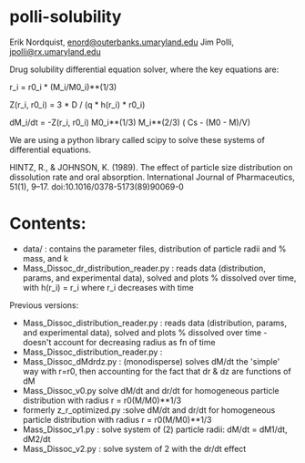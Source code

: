 # polli-solubility
Erik Nordquist, enord@outerbanks.umaryland.edu
Jim Polli, jpolli@rx.umaryland.edu

Drug solubility differential equation solver, where the key equations are:

r_i = r0_i * (M_i/M0_i)**(1/3)

Z(r_i, r0_i) = 3 * D / (q * h(r_i) * r0_i)

dM_i/dt = -Z(r_i, r0_i) M0_i**(1/3) M_i**(2/3) ( Cs - (M0 - M)/V)


We are using a python library called scipy to solve these systems of differential equations.

HINTZ, R., & JOHNSON, K. (1989). The effect of particle size distribution on dissolution rate and oral absorption. International Journal of Pharmaceutics, 51(1), 9–17. doi:10.1016/0378-5173(89)90069-0 


Contents:
=============

* data/ : contains the parameter files, distribution of particle radii and % mass, and k
* Mass_Dissoc_dr_distribution_reader.py : reads data (distribution, params, and experimental data), solved and plots % dissolved over time, with h(r_i) = r_i where r_i decreases with time

Previous versions:
* Mass_Dissoc_distribution_reader.py : reads data (distribution, params, and experimental data), solved and plots % dissolved over time - doesn't account for decreasing radius as fn of time
* Mass_Dissoc_distribution_reader.py : 
* Mass_Dissoc_dMdrdz.py : (monodisperse) solves dM/dt the 'simple' way with r=r0, then accounting for the fact that dr & dz are functions of dM
* Mass_Dissoc_v0.py solve dM/dt and dr/dt for homogeneous particle distribution with radius r = r0(M/M0)**1/3
*  formerly z_r_optimized.py :solve dM/dt and dr/dt for homogeneous particle distribution with radius r = r0(M/M0)**1/3
* Mass_Dissoc_v1.py : solve system of (2) particle radii: dM/dt = dM1/dt, dM2/dt
* Mass_Dissoc_v2.py : solve system of 2 with the dr/dt effect


